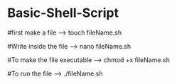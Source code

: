 # Basic-Shell-Script

#first make a file --> touch fileName.sh

#Write inside the file --> nano fileName.sh

#To make the file executable --> chmod +x fileName.sh

#To run the file --> ./fileName.sh

